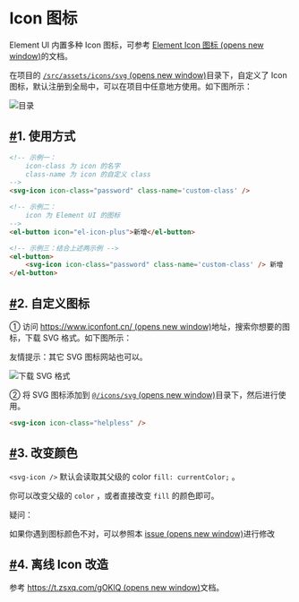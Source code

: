 # Icon 图标

Element UI 内置多种 Icon 图标，可参考 [Element Icon 图标 (opens new window)](https://element.eleme.cn/#/zh-CN/component/icon)的文档。

在项目的 [`/src/assets/icons/svg` (opens new window)](https://github.com/yudaocode/yudao-ui-admin-vue2/tree/master/src/assets/icons/svg)目录下，自定义了 Icon 图标，默认注册到全局中，可以在项目中任意地方使用。如下图所示：

![ 目录](https://doc.iocoder.cn/img/Vue2/Icon%E5%9B%BE%E6%A0%87/01.png)

## [#](https://doc.iocoder.cn/vue2/icon/#_1-使用方式)1. 使用方式

```html
<!-- 示例一：
    icon-class 为 icon 的名字
    class-name 为 icon 的自定义 class
-->
<svg-icon icon-class="password" class-name='custom-class' />

<!-- 示例二：
    icon 为 Element UI 的图标
-->
<el-button icon="el-icon-plus">新增</el-button>

<!-- 示例三：结合上述两示例 -->
<el-button>
    <svg-icon icon-class="password" class-name='custom-class' /> 新增
</el-button>
```

## [#](https://doc.iocoder.cn/vue2/icon/#_2-自定义图标)2. 自定义图标

① 访问 [https://www.iconfont.cn/ (opens new window)](https://www.iconfont.cn/)地址，搜索你想要的图标，下载 SVG 格式。如下图所示：

友情提示：其它 SVG 图标网站也可以。

![下载 SVG 格式](https://doc.iocoder.cn/img/Vue2/Icon%E5%9B%BE%E6%A0%87/02.png)

② 将 SVG 图标添加到 [`@/icons/svg` (opens new window)](https://github.com/yudaocode/yudao-ui-admin-vue2/blob/master/src/icons/svg)目录下，然后进行使用。

```html
<svg-icon icon-class="helpless" />
```

## [#](https://doc.iocoder.cn/vue2/icon/#_3-改变颜色)3. 改变颜色

`<svg-icon />` 默认会读取其父级的 color `fill: currentColor;` 。

你可以改变父级的 `color` ，或者直接改变 `fill` 的颜色即可。

疑问：

如果你遇到图标颜色不对，可以参照本 [issue (opens new window)](https://github.com/PanJiaChen/vue-element-admin/issues/330)进行修改

## [#](https://doc.iocoder.cn/vue2/icon/#_4-离线-icon-改造)4. 离线 Icon 改造

参考 [https://t.zsxq.com/gOKlQ (opens new window)](https://t.zsxq.com/gOKlQ)文档。